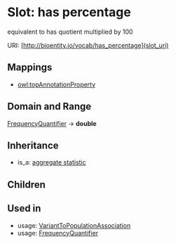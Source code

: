 # Slot: has percentage


equivalent to has quotient multiplied by 100

URI: [http://bioentity.io/vocab/has_percentage](slot_uri)
## Mappings

 * [owl:topAnnotationProperty](http://purl.obolibrary.org/obo/owl_topAnnotationProperty)
## Domain and Range

[FrequencyQuantifier](FrequencyQuantifier.md) -> **double**
## Inheritance

 *  is_a: [aggregate statistic](aggregate_statistic.md)
## Children

## Used in

 *  usage: [VariantToPopulationAssociation](VariantToPopulationAssociation.md)
 *  usage: [FrequencyQuantifier](FrequencyQuantifier.md)

